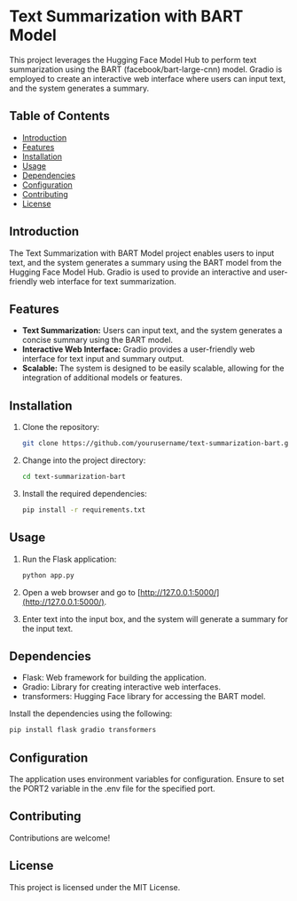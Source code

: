 # Text Summarization with BART Model

This project leverages the Hugging Face Model Hub to perform text summarization using the BART (facebook/bart-large-cnn) model. Gradio is employed to create an interactive web interface where users can input text, and the system generates a summary.

## Table of Contents
- [Introduction](#introduction)
- [Features](#features)
- [Installation](#installation)
- [Usage](#usage)
- [Dependencies](#dependencies)
- [Configuration](#configuration)
- [Contributing](#contributing)
- [License](#license)

## Introduction

The Text Summarization with BART Model project enables users to input text, and the system generates a summary using the BART model from the Hugging Face Model Hub. Gradio is used to provide an interactive and user-friendly web interface for text summarization.

## Features

- **Text Summarization:** Users can input text, and the system generates a concise summary using the BART model.
- **Interactive Web Interface:** Gradio provides a user-friendly web interface for text input and summary output.
- **Scalable:** The system is designed to be easily scalable, allowing for the integration of additional models or features.

## Installation

1. Clone the repository:

    ```bash
    git clone https://github.com/yourusername/text-summarization-bart.git
    ```

2. Change into the project directory:

    ```bash
    cd text-summarization-bart
    ```

3. Install the required dependencies:

    ```bash
    pip install -r requirements.txt
    ```

## Usage

1. Run the Flask application:

    ```bash
    python app.py
    ```

2. Open a web browser and go to [http://127.0.0.1:5000/](http://127.0.0.1:5000/).

3. Enter text into the input box, and the system will generate a summary for the input text.

## Dependencies

- Flask: Web framework for building the application.
- Gradio: Library for creating interactive web interfaces.
- transformers: Hugging Face library for accessing the BART model.

Install the dependencies using the following:

```bash
pip install flask gradio transformers
```

## Configuration 
The application uses environment variables for configuration. Ensure to set the PORT2 variable in the .env file for the specified port.

## Contributing 
Contributions are welcome!

## License
This project is licensed under the MIT License.
